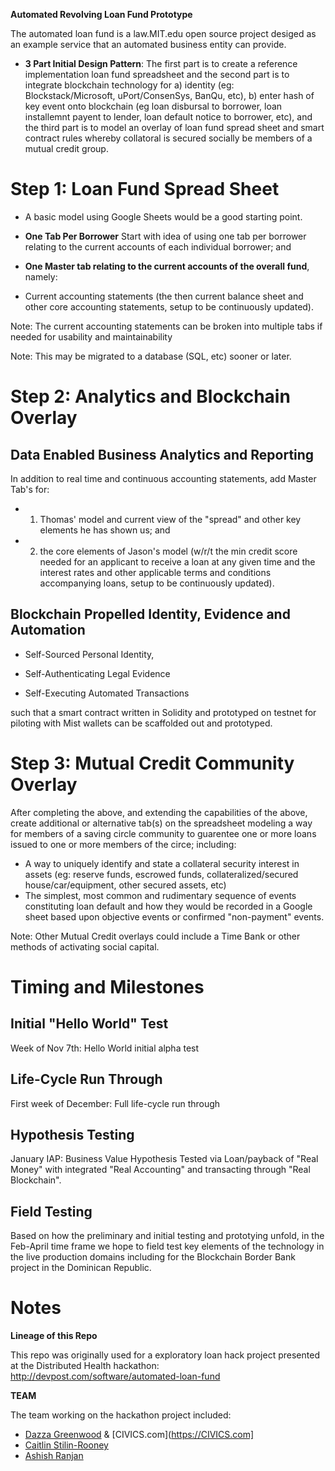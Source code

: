 **Automated Revolving Loan Fund Prototype**

The automated loan fund is a law.MIT.edu open source project desiged as an example service that an automated business entity can provide.

* **3 Part Initial Design Pattern**:  The first part is to create a reference implementation loan fund spreadsheet and the second part is to integrate blockchain technology for a) identity (eg: Blockstack/Microsoft, uPort/ConsenSys, BanQu, etc), b) enter hash of key event onto blockchain (eg loan disbursal to borrower, loan installemnt payent to lender, loan default notice to borrower, etc), and the third part is to model an overlay of loan fund spread sheet and smart contract rules whereby collatoral is secured socially be members of a mutual credit group.

# Step 1: Loan Fund Spread Sheet

* A basic model using Google Sheets would be a good starting point. 

* **One Tab Per Borrower**  Start with idea of using one tab per borrower relating to the current accounts of each individual borrower; and
* **One Master tab relating to the current accounts of the overall fund**, namely: 
* Current accounting statements (the then current balance sheet and other core accounting statements, setup to be continuously updated).  

Note: The current accounting statements can be broken into multiple tabs if needed for usability and maintainability

Note: This may be migrated to a database (SQL, etc) sooner or later. 

# Step 2: Analytics and Blockchain Overlay

## Data Enabled Business Analytics and Reporting

In addition to real time and continuous accounting statements, add Master Tab's for:

* 1) Thomas' model and current view of the "spread" and other key elements he has shown us; and 

* 2) the core elements of Jason's model (w/r/t the min credit score needed for an applicant to receive a loan at any given time and the interest rates and other applicable terms and conditions accompanying loans, setup to be continuously updated).  


## Blockchain Propelled Identity, Evidence and Automation

* Self-Sourced Personal Identity, 

* Self-Authenticating Legal Evidence 

* Self-Executing Automated Transactions

such that a smart contract written in Solidity and prototyped on testnet for piloting with Mist wallets can be scaffolded out and prototyped.  


# Step 3: Mutual Credit Community Overlay

After completing the above, and extending the capabilities of the above, create additional or alternative tab(s) on the spreadsheet modeling a way for members of a saving circle community to guarentee one or more loans issued to one or more members of the circe; including:

* A way to uniquely identify and state a collateral security interest in assets (eg: reserve funds, escrowed funds, collateralized/secured house/car/equipment, other secured assets, etc) 
* The simplest, most common and rudimentary sequence of events constituting loan default and how they would be recorded in a Google sheet based upon objective events or confirmed "non-payment" events.

Note: Other Mutual Credit overlays could include a Time Bank or other methods of activating social capital.

# Timing and Milestones

## Initial "Hello World" Test

Week of Nov 7th: Hello World initial alpha test

## Life-Cycle Run Through

First week of December: Full life-cycle run through

## Hypothesis Testing

January IAP:  Business Value Hypothesis Tested via Loan/payback of "Real Money" with integrated "Real Accounting" and transacting through "Real Blockchain".  

## Field Testing

Based on how the preliminary and initial testing and prototying unfold, in the Feb-April time frame we hope to field test key elements of the technology in the live production domains including for the Blockchain Border Bank project in the Dominican Republic.



# Notes



**Lineage of this Repo**

This repo was originally used for a exploratory loan hack project presented at the Distributed Health hackathon: http://devpost.com/software/automated-loan-fund

**TEAM**

The team working on the hackathon project included:

* [Dazza Greenwood](https://law.MIT.edu) & [CIVICS.com](https://CIVICS.com]
* [Caitlin Stilin-Rooney](https://github.com/HumanDynamics/law.MIT.edu/blob/gh-pages/people/Caitlin_Stilin-Rooney.md)
* [Ashish Ranjan](https://www.linkedin.com/in/ranjanah1)
